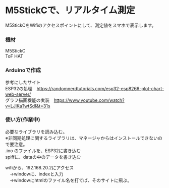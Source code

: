 # M5StickCで、リアルタイム測定
M5StickCをWifiのアクセスポイントにして、測定値をスマホで表示します。  

### 機材
M5StickC  
ToF HAT  


### Arduinoで作成
参考にしたサイト  
ESP32の処理　https://randomnerdtutorials.com/esp32-esp8266-plot-chart-web-server/  
グラフ描画機能の実装　https://www.youtube.com/watch?v=LJlKaTwtSdI&t=31s  

### 使い方(作業中)
必要なライブラリを読み込む。  
※非同期処理に関するライブラリは、マネージャからはインストールできないので要注意。  
.ino のファイルを、ESP32に書き込む  
spiffに、dataの中のデータを書き込む


wifiから、192.168.20.2にアクセス  
　→windowに、indexと入力  
　→windowにhtmlのファイル名を打てば、そのサイトに飛ぶ。  
